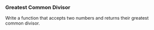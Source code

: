 ### Greatest Common Divisor

Write a function that accepts two numbers and returns their greatest common divisor.